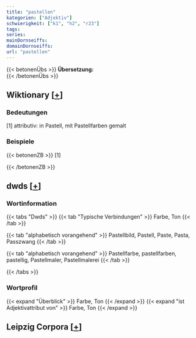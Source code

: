 ```yaml
---
title: "pastellen"
kategorien: ["Adjektiv"]
schwierigkeit: ["k1", "h2", "r23"]
tags:
series:
mainDornseiffs:
domainDornseiffs:
url: "pastellen"
---
```


{{< betonenÜbs >}}
**Übersetzung:**  
{{< /betonenÜbs >}}

## Wiktionary [[+](https://de.wiktionary.org/wiki/pastellen)]

### Bedeutungen
[1] attributiv: in Pastell, mit Pastellfarben gemalt  

### Beispiele
{{< betonenZB >}}
[1]  

{{< /betonenZB >}}


## dwds [[+](https://www.dwds.de/wb/pastellen)]

### Wortinformation
{{< tabs "Dwds" >}}
{{< tab "Typische Verbindungen" >}}
Farbe, Ton
{{< /tab >}}

{{< tab "alphabetisch vorangehend" >}}
Pastellbild, Pastell, Paste, Pasta, Passzwang
{{< /tab >}}

{{< tab "alphabetisch vorangehend" >}}
Pastellfarbe, pastellfarben, pastellig, Pastellmaler, Pastellmalerei
{{< /tab >}}

{{< /tabs >}}

### Wortprofil
{{< expand "Überblick" >}} Farbe, Ton {{< /expand >}}
{{< expand "ist Adjektivattribut von" >}} Farbe, Ton {{< /expand >}}

## Leipzig Corpora [[+](https://corpora.uni-leipzig.de/en/res?word=pastellen&corpusId=deu_newscrawl-public_2018)]

